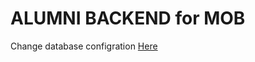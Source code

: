 <h1>ALUMNI BACKEND for MOB</h1>
<p>Change database configration 
<a href = "https://github.com/TusharSharma23/AlumniBackendMOB/blob/master/src/main/resources/application.properties">Here</a></p>
